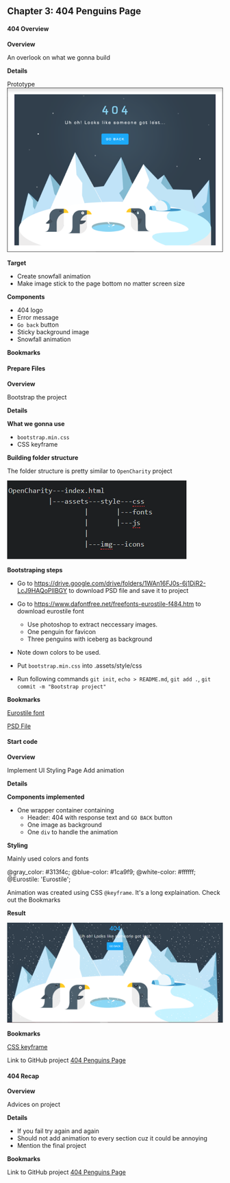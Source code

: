 ## Chapter 3: 404 Penguins Page

#### 404 Overview

**Overview**

An overlook on what we gonna build

**Details**

Prototype
![Penguins](./penguins.PNG)

**Target**

-   Create snowfall animation
-   Make image stick to the page bottom no matter screen size

**Components**

-   404 logo
-   Error message
-   `Go back` button
-   Sticky background image
-   Snowfall animation

**Bookmarks**

#### Prepare Files

**Overview**

Bootstrap the project

**Details**

**What we gonna use**

-   `bootstrap.min.css`
-   CSS keyframe

**Building folder structure**

The folder structure is pretty similar to `OpenCharity` project

![Folder structure](./folder-structure.PNG)

**Bootstraping steps**

-   Go to <https://drive.google.com/drive/folders/1WAn16FJ0s-6j1DiR2-LcJ9HAQoPlIBGY> to download PSD file and save it to project

-   Go to <https://www.dafontfree.net/freefonts-eurostile-f484.htm> to download eurostile font

    -   Use photoshop to extract neccessary images.
    -   One penguin for favicon
    -   Three penguins with iceberg as background

-   Note down colors to be used.

-   Put   `bootstrap.min.css` into .assets/style/css

-   Run following commands `git init`, `echo > README.md`, `git add .`, `git commit -m "Bootstrap project"`

**Bookmarks**

[Eurostile font](https://www.dafontfree.net/freefonts-eurostile-f484.htm)

[PSD File](https://drive.google.com/drive/folders/1WAn16FJ0s-6j1DiR2-LcJ9HAQoPlIBGY)

#### Start code

**Overview**

Implement UI
Styling Page
Add animation

**Details**

**Components implemented**

-   One wrapper container containing
    -   Header: 404 with response text and `GO BACK` button
    -   One image as background
    -   One `div` to handle the animation

**Styling**

Mainly used colors and fonts

@gray_color: #313f4c;
@blue-color: #1ca9f9;
@white-color: #ffffff;
@Eurostile: 'Eurostile';

Animation was created using CSS `@keyframe`. It's a long explaination. Check out the Bookmarks

**Result**

![result](./result.PNG)

**Bookmarks**

[CSS keyframe](https://css-tricks.com/snippets/css/keyframe-animation-syntax/)

Link to GitHub project [404 Penguins Page](https://github.com/duyphaphach/404-penguins-page)

#### 404 Recap

**Overview**

Advices on project

**Details**

-   If you fail try again and again
-   Should not add animation to every section cuz it could be annoying
-   Mention the final project

**Bookmarks**

Link to GitHub project [404 Penguins Page](https://github.com/duyphaphach/404-penguins-page)
